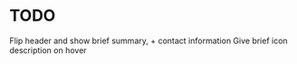 TODO
====

Flip header and show brief summary, + contact information
Give brief icon description on hover
